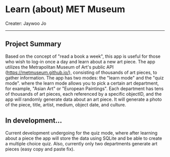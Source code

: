 # Learn (about) MET Museum

Creater: Jaywoo Jo

---

## Project Summary ##

Based on the concept of "read a book a week", this app is useful for those who wish to log-in once a day and learn about a new art piece. The app utilizes the Metrapolitan Museum of Art's public API (https://metmuseum.github.io/), consisting of thousands of art pieces, to gather information. 
The app has two modes: the "learn mode" and the "quiz mode". where the learn mode allows you to pick a certain art department, for example, "Asian Art" or "European Paintings". Each department has tens of thousands of art pieces, each referenced by a specific objectID, and the app will randomly generate data about an art piece. It will generate a photo of the piece, title, artist, medium, object date, and culture.


## In development... ##

Current development undergoing for the quiz mode, where after learning about a piece the app will store the data using SQLite and be able to create a multiple choice quiz. Also, currently only two departments generate art pieces (easy copy and paste fix).



